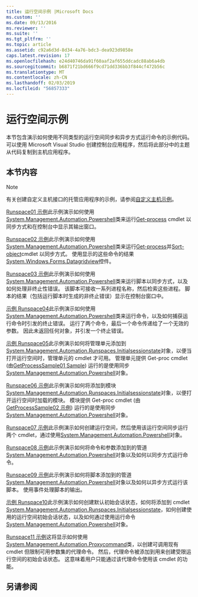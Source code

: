 ```yaml
---
title: 运行空间示例 |Microsoft Docs
ms.custom: ''
ms.date: 09/13/2016
ms.reviewer: ''
ms.suite: ''
ms.tgt_pltfrm: ''
ms.topic: article
ms.assetid: c92a6d3d-8d34-4a76-bdc3-dea923d9858e
caps.latest.revision: 17
ms.openlocfilehash: e24d40746da91f60aaf2af655ddcadc88ab6a4db
ms.sourcegitcommit: b6871f21bd666f9cd71dd336bb3f844cf472b56c
ms.translationtype: MT
ms.contentlocale: zh-CN
ms.lasthandoff: 02/03/2019
ms.locfileid: "56857333"
---
```

# <a name="runspace-samples"></a>运行空间示例

本节包含演示如何使用不同类型的运行空间同步和异步方式运行命令的示例代码。 可以使用 Microsoft Visual Studio 创建控制台应用程序，然后将此部分中的主题从代码复制到主机应用程序。

## <a name="in-this-section"></a>本节内容

> [!NOTE]
> 有关创建自定义主机接口的托管应用程序的示例，请参阅[自定义主机示例](./custom-host-samples.md)。

 [Runspace01 示例](./runspace01-sample.md)此示例演示如何使用[System.Management.Automation.Powershell](/dotnet/api/system.management.automation.powershell)类来运行[Get-process](/powershell/module/Microsoft.PowerShell.Management/Get-Process) cmdlet 以同步方式和在控制台中显示其输出窗口。

 [Runspace02 示例](./runspace02-sample.md)此示例演示如何使用[System.Management.Automation.Powershell](/dotnet/api/system.management.automation.powershell)类来运行[Get-process](/powershell/module/Microsoft.PowerShell.Management/Get-Process)并[Sort-object](/powershell/module/Microsoft.PowerShell.Utility/Sort-Object)cmdlet 以同步方式。 使用显示的这些命令的结果[System.Windows.Forms.Datagridview](/dotnet/api/System.Windows.Forms.DataGridView)控件。

 [Runspace03 示例](./runspace03-sample.md)此示例演示如何使用[System.Management.Automation.Powershell](/dotnet/api/system.management.automation.powershell)类来运行脚本以同步方式，以及如何处理非终止性错误。 该脚本可接收一系列进程名称，然后检索这些进程。 脚本的结果（包括运行脚本时生成的非终止错误）显示在控制台窗口中。

 [示例 Runspace04](./runspace04-sample.md)此示例演示如何使用[System.Management.Automation.Powershell](/dotnet/api/system.management.automation.powershell)类来运行命令，以及如何捕获运行命令时引发的终止错误。 运行了两个命令，最后一个命令传递给了一个无效的参数。 因此未返回任何对象，并引发一个终止错误。

 [示例 Runspace05](./runspace05-sample.md)此示例演示如何将管理单元添加到[System.Management.Automation.Runspaces.Initialsessionstate](/dotnet/api/System.Management.Automation.Runspaces.InitialSessionState)对象，以便当打开运行空间时，管理单元的 cmdlet 才可用。 管理单元提供 Get-proc cmdlet (由[GetProcessSample01 Sample](../cmdlet/getprocesssample01-sample.md)) 运行的是使用同步[System.Management.Automation.Powershell](/dotnet/api/system.management.automation.powershell)对象。

 [Runspace06 示例](./runspace06-sample.md)此示例演示如何将添加到模块[System.Management.Automation.Runspaces.Initialsessionstate](/dotnet/api/System.Management.Automation.Runspaces.InitialSessionState)对象，以便打开运行空间时加载的模块。 模块提供 Get-proc cmdlet (由[GetProcessSample02 示例](../cmdlet/getprocesssample02-sample.md)) 运行的是使用同步[System.Management.Automation.Powershell](/dotnet/api/system.management.automation.powershell)对象。

 [Runspace07 示例](./runspace07-sample.md)此示例演示如何创建运行空间，然后使用该运行空间同步运行两个 cmdlet，通过使用[System.Management.Automation.Powershell](/dotnet/api/system.management.automation.powershell)对象。

 [Runspace08 示例](./runspace08-sample.md)此示例演示如何将命令和参数添加到的管道[System.Management.Automation.Powershell](/dotnet/api/system.management.automation.powershell)对象以及如何以同步方式运行命令。

 [Runspace09 示例](./runspace09-sample.md)此示例演示如何将脚本添加到的管道[System.Management.Automation.Powershell](/dotnet/api/system.management.automation.powershell)对象以及如何以异步方式运行该脚本。 使用事件处理脚本的输出。

 [示例 Runspace10](./runspace10-sample.md)此示例演示如何创建默认初始会话状态，如何将添加到 cmdlet [System.Management.Automation.Runspaces.Initialsessionstate](/dotnet/api/System.Management.Automation.Runspaces.InitialSessionState)，如何创建使用的运行空间初始会话状态，以及如何通过使用运行命令[System.Management.Automation.Powershell](/dotnet/api/system.management.automation.powershell)对象。

 [Runspace11 示例](./runspace11-sample.md)这将显示如何使用[System.Management.Automation.Proxycommand](/dotnet/api/System.Management.Automation.ProxyCommand)类，以创建可调用现有 cmdlet 但限制可用参数集的代理命令。 然后，代理命令被添加到用来创建受限运行空间的初始会话状态。 这意味着用户只能通过该代理命令使用该 cmdlet 的功能。

## <a name="see-also"></a>另请参阅
